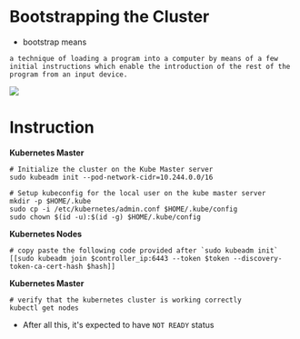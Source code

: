 # Bootstrapping the Cluster

- bootstrap means 

```
a technique of loading a program into a computer by means of a few initial instructions which enable the introduction of the rest of the program from an input device.
```

<img src="https://user-images.githubusercontent.com/6856382/221341978-241b765c-2775-44a5-8191-7cf7c351f137.png">

# Instruction

**Kubernetes Master**
```
# Initialize the cluster on the Kube Master server
sudo kubeadm init --pod-network-cidr=10.244.0.0/16

# Setup kubeconfig for the local user on the kube master server
mkdir -p $HOME/.kube
sudo cp -i /etc/kubernetes/admin.conf $HOME/.kube/config  
sudo chown $(id -u):$(id -g) $HOME/.kube/config
```

**Kubernetes Nodes**
```
# copy paste the following code provided after `sudo kubeadm init`
[[sudo kubeadm join $controller_ip:6443 --token $token --discovery-token-ca-cert-hash $hash]]
```

**Kubernetes Master**
```
# verify that the kubernetes cluster is working correctly
kubectl get nodes
```

- After all this, it's expected to have `NOT READY` status